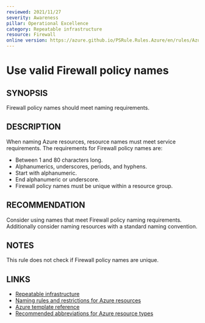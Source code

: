 ```yaml
---
reviewed: 2021/11/27
severity: Awareness
pillar: Operational Excellence
category: Repeatable infrastructure
resource: Firewall
online version: https://azure.github.io/PSRule.Rules.Azure/en/rules/Azure.Firewall.PolicyName/
---
```


# Use valid Firewall policy names

## SYNOPSIS

Firewall policy names should meet naming requirements.

## DESCRIPTION

When naming Azure resources, resource names must meet service requirements.
The requirements for Firewall policy names are:

- Between 1 and 80 characters long.
- Alphanumerics, underscores, periods, and hyphens.
- Start with alphanumeric.
- End alphanumeric or underscore.
- Firewall policy names must be unique within a resource group.

## RECOMMENDATION

Consider using names that meet Firewall policy naming requirements.
Additionally consider naming resources with a standard naming convention.

## NOTES

This rule does not check if Firewall policy names are unique.

## LINKS

- [Repeatable infrastructure](https://docs.microsoft.com/azure/architecture/framework/devops/automation-infrastructure)
- [Naming rules and restrictions for Azure resources](https://docs.microsoft.com/azure/azure-resource-manager/management/resource-name-rules)
- [Azure template reference](https://docs.microsoft.com/azure/templates/microsoft.network/firewallpolicies)
- [Recommended abbreviations for Azure resource types](https://docs.microsoft.com/azure/cloud-adoption-framework/ready/azure-best-practices/resource-abbreviations)
